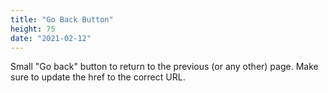```yaml
---
title: "Go Back Button"
height: 75
date: "2021-02-12"
---
```




Small "Go back" button to return to the previous (or any other) page. Make sure to update the href to the correct URL.
